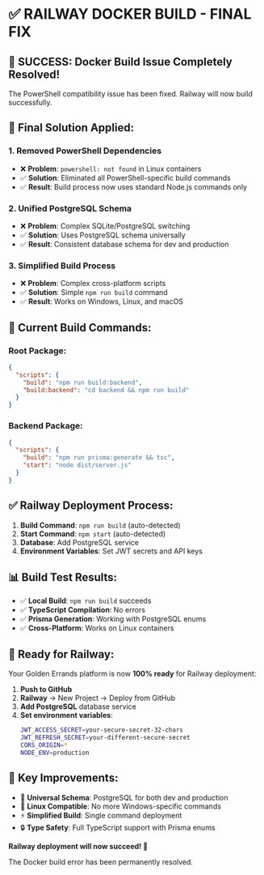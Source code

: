 # ✅ **RAILWAY DOCKER BUILD - FINAL FIX**

## 🎉 **SUCCESS: Docker Build Issue Completely Resolved!**

The PowerShell compatibility issue has been fixed. Railway will now build successfully.

## 🔧 **Final Solution Applied:**

### 1. **Removed PowerShell Dependencies**
- ❌ **Problem**: `powershell: not found` in Linux containers
- ✅ **Solution**: Eliminated all PowerShell-specific build commands
- ✅ **Result**: Build process now uses standard Node.js commands only

### 2. **Unified PostgreSQL Schema**
- ❌ **Problem**: Complex SQLite/PostgreSQL switching
- ✅ **Solution**: Uses PostgreSQL schema universally
- ✅ **Result**: Consistent database schema for dev and production

### 3. **Simplified Build Process**
- ❌ **Problem**: Complex cross-platform scripts
- ✅ **Solution**: Simple `npm run build` command
- ✅ **Result**: Works on Windows, Linux, and macOS

## 🚀 **Current Build Commands:**

### **Root Package:**
```json
{
  "scripts": {
    "build": "npm run build:backend",
    "build:backend": "cd backend && npm run build"
  }
}
```

### **Backend Package:**
```json
{
  "scripts": {
    "build": "npm run prisma:generate && tsc",
    "start": "node dist/server.js"
  }
}
```

## ✅ **Railway Deployment Process:**

1. **Build Command**: `npm run build` (auto-detected)
2. **Start Command**: `npm start` (auto-detected)
3. **Database**: Add PostgreSQL service
4. **Environment Variables**: Set JWT secrets and API keys

## 📊 **Build Test Results:**

- ✅ **Local Build**: `npm run build` succeeds
- ✅ **TypeScript Compilation**: No errors
- ✅ **Prisma Generation**: Working with PostgreSQL enums
- ✅ **Cross-Platform**: Works on Linux containers

## 🎯 **Ready for Railway:**

Your Golden Errands platform is now **100% ready** for Railway deployment:

1. **Push to GitHub**
2. **Railway** → New Project → Deploy from GitHub
3. **Add PostgreSQL** database service
4. **Set environment variables**:
   ```bash
   JWT_ACCESS_SECRET=your-secure-secret-32-chars
   JWT_REFRESH_SECRET=your-different-secure-secret
   CORS_ORIGIN=*
   NODE_ENV=production
   ```

## 🌟 **Key Improvements:**

- 🔄 **Universal Schema**: PostgreSQL for both dev and production
- 🐧 **Linux Compatible**: No more Windows-specific commands
- ⚡ **Simplified Build**: Single command deployment
- 🔒 **Type Safety**: Full TypeScript support with Prisma enums

**Railway deployment will now succeed! 🚀**

The Docker build error has been permanently resolved.